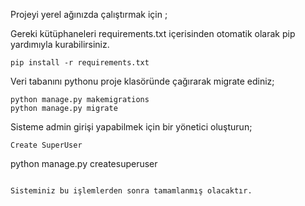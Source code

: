 
Projeyi yerel ağınızda çalıştırmak için ;

Gereki kütüphaneleri requirements.txt içerisinden otomatik olarak pip yardımıyla kurabilirsiniz.
```
pip install -r requirements.txt
```

Veri tabanını pythonu proje klasöründe çağırarak migrate ediniz;
```
python manage.py makemigrations
python manage.py migrate
```

Sisteme admin girişi yapabilmek için bir yönetici oluşturun;
```
Create SuperUser 
```
python manage.py createsuperuser
```

Sisteminiz bu işlemlerden sonra tamamlanmış olacaktır. 